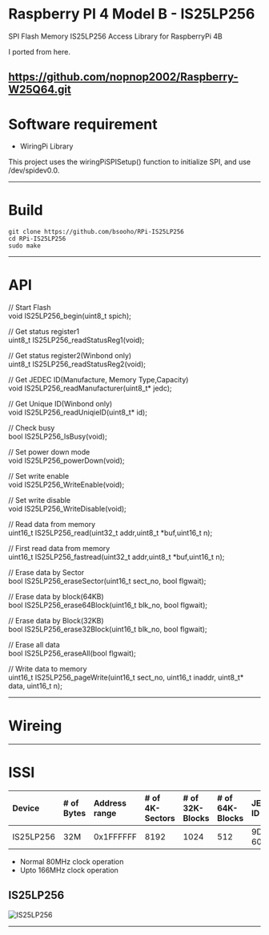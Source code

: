 # Raspberry PI 4 Model B - IS25LP256

SPI Flash Memory IS25LP256 Access Library for RaspberryPi 4B

I ported from here.

https://github.com/nopnop2002/Raspberry-W25Q64.git
---

# Software requirement
- WiringPi Library

 This project uses the wiringPiSPISetup() function to initialize SPI, and use /dev/spidev0.0.

---

# Build
```
git clone https://github.com/bsooho/RPi-IS25LP256
cd RPi-IS25LP256
sudo make
```

---

# API

// Start Flash  
void IS25LP256_begin(uint8_t spich);  

// Get status register1  
uint8_t IS25LP256_readStatusReg1(void);  

// Get status register2(Winbond only)  
uint8_t IS25LP256_readStatusReg2(void);  

// Get JEDEC ID(Manufacture, Memory Type,Capacity)  
void IS25LP256_readManufacturer(uint8_t* jedc);  

// Get Unique ID(Winbond only)  
void IS25LP256_readUniqieID(uint8_t* id);  

// Check busy  
bool IS25LP256_IsBusy(void);  

// Set power down mode  
void IS25LP256_powerDown(void);  

// Set write enable  
void IS25LP256_WriteEnable(void);  

// Set write disable  
void IS25LP256_WriteDisable(void);  

// Read data from memory  
uint16_t IS25LP256_read(uint32_t addr,uint8_t *buf,uint16_t n);

// First read data from memory  
uint16_t IS25LP256_fastread(uint32_t addr,uint8_t *buf,uint16_t n);  

// Erase data by Sector  
bool IS25LP256_eraseSector(uint16_t sect_no, bool flgwait);  

// Erase data by block(64KB)  
bool IS25LP256_erase64Block(uint16_t blk_no, bool flgwait);  

// Erase data by Block(32KB)  
bool IS25LP256_erase32Block(uint16_t blk_no, bool flgwait);  

// Erase all data  
bool IS25LP256_eraseAll(bool flgwait);  

// Write data to memory  
uint16_t IS25LP256_pageWrite(uint16_t sect_no, uint16_t inaddr, uint8_t* data, uint16_t n);  

---

# Wireing  

---

# ISSI

|Device|# of Bytes|Address range|# of 4K-Sectors|# of 32K-Blocks|# of 64K-Blocks|JEDEC ID|
|:---|:---|:---|:---|:---|:---|:---|
|IS25LP256|32M|0x1FFFFFF|8192|1024|512|9D-60-19|

- Normal 80MHz  clock operation   
- Upto 166MHz clock operation  

## IS25LP256   
![IS25LP256](https://user-images.githubusercontent.com/6020549/81263674-0fe0f680-907b-11ea-83dc-f806963e34ae.jpg)

---
